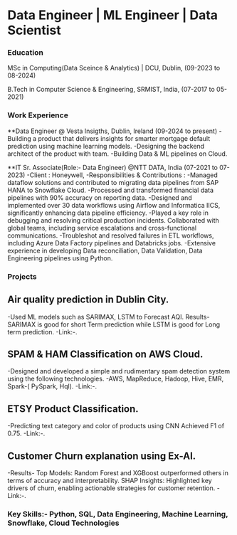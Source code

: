 # Data Engineer | ML Engineer | Data Scientist

### Education
MSc in Computing(Data Sceince & Analytics) | DCU, Dublin, (09-2023 to 08-2024)

B.Tech in Computer Science & Engineering, SRMIST, India, (07-2017 to 05-2021)

### Work Experience
**Data Engineer @ Vesta Insigths, Dublin, Ireland (09-2024 to present)
-Building a product that delivers insights for smarter mortgage default prediction using machine learning models.
-Designing the backend architect of the product with team.
-Building Data & ML pipelines on Cloud.

**IT Sr. Associate(Role:- Data Engineer) @NTT DATA, India (07-2021 to 07-2023)
-Client : Honeywell,
-Responsibilities & Contributions :
-Managed dataflow solutions and contributed to migrating data pipelines from SAP HANA to Snowflake Cloud.
-Processed and transformed financial data pipelines with 90% accuracy on reporting data.
-Designed and implemented over 30 data workflows using Airflow and Informatica IICS, significantly enhancing data
 pipeline efficiency.
-Played a key role in debugging and resolving critical production incidents. Collaborated with global teams, including
 service escalations and cross-functional communications.
-Troubleshot and resolved failures in ETL workflows, including Azure Data Factory pipelines and Databricks jobs.
-Extensive experience in developing Data reconciliation, Data Validation, Data Engineering pipelines using Python.

### Projects
## Air quality prediction in Dublin City.
   -Used ML models such as SARIMAX, LSTM to Forecast AQI.
   Results- SARIMAX is good for short Term prediction while LSTM is good for Long term prediction.
   -Link:-.
## SPAM & HAM Classification on AWS Cloud.
   -Designed and developed a simple and rudimentary spam detection system using the following technologies.
   -AWS, MapReduce, Hadoop, Hive, EMR, Spark-( PySpark, Hql).
   -Link:-.
## ETSY Product Classification.
   -Predicting text category and color of products using CNN Achieved F1 of 0.75.
   -Link:-.
## Customer Churn explanation using Ex-AI.
  -Results- Top Models: Random Forest and XGBoost outperformed others in terms of accuracy and interpretability.
            SHAP Insights: Highlighted key drivers of churn, enabling actionable strategies for customer retention.
   -Link:-.


### Key Skills:- Python, SQL, Data Engineering, Machine Learning, Snowflake, Cloud Technologies



